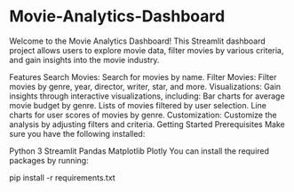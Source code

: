 # Movie-Analytics-Dashboard
Welcome to the Movie Analytics Dashboard! This Streamlit dashboard project allows users to explore movie data, filter movies by various criteria, and gain insights into the movie industry.

Features
Search Movies: Search for movies by name.
Filter Movies: Filter movies by genre, year, director, writer, star, and more.
Visualizations: Gain insights through interactive visualizations, including:
Bar charts for average movie budget by genre.
Lists of movies filtered by user selection.
Line charts for user scores of movies by genre.
Customization: Customize the analysis by adjusting filters and criteria.
Getting Started
Prerequisites
Make sure you have the following installed:

Python 3
Streamlit
Pandas
Matplotlib
Plotly
You can install the required packages by running:

pip install -r requirements.txt
